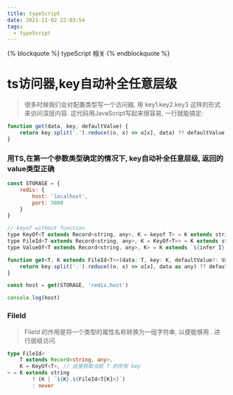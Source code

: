 ```yaml
---
title: typeScript
date: 2021-11-02 22:03:54
tags:
  - typeScript
---
```


{% blockquote %} typeScript 相关 {% endblockquote %}

<!--more-->
# ts访问器,key自动补全任意层级

> 很多时候我们会对配置类型写一个访问器, 用 key1.key2.key3 这样的形式来访问深层内容. 这代码用JavaScript写起来很容易, 一行就能搞定:

```javascript
function get(data, key, defaultValue) {
    return key.split('.').reduce((o, x) => o[x], data) ?? defaultValue;
}
```

### 用TS,在第一个参数类型确定的情况下, key自动补全任意层级, 返回的value类型正确

``` javascript
const STORAGE = {
    redis: {
        host: 'localhost',
        port: 3000
    }
}

// keyof without function
type KeyOf<T extends Record<string, any>, K = keyof T> = K extends string ? (T[K] extends Function ? never : K) : never
type FileId<T extends Record<string, any>, K = KeyOf<T>> = K extends string ? (K | `${K}.${FileId<T[K]>}`) : never
type ValueOf<T extends Record<string, any>, K> = K extends `${infer I}.${infer R}` ? ValueOf<T[I], R> : (K extends string ? T[K] : never)

function get<T, K extends FileId<T>>(data: T, key: K, defaultValue?: ValueOf<T, K>): ValueOf<T, K> | undefined {
    return key.split('.').reduce((o, x) => o[x], data as any) ?? defaultValue;
}

const host = get(STORAGE, 'redis.host')

console.log(host)
```

### FileId

> FileId 的作用是将一个类型的属性名称转换为一组字符串, 以便能够用 . 进行层级访问.

``` typeScript
type FileId<
    T extends Record<string, any>,
    K = KeyOf<T>, // 这里获取当前 T 的所有 key
> = K extends string
        ? (K | `${K}.${FileId<T[K]>}`)
        : never
```
